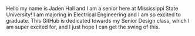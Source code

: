 Hello my name is Jaden Hall and I am a senior here at Mississippi State University! I am majoring in Electrical Engineering and I am so excited to graduate. This GitHub is dedicated towards my Senior Design class, which I am super excited for, and I just hope I can get the swing of this.
